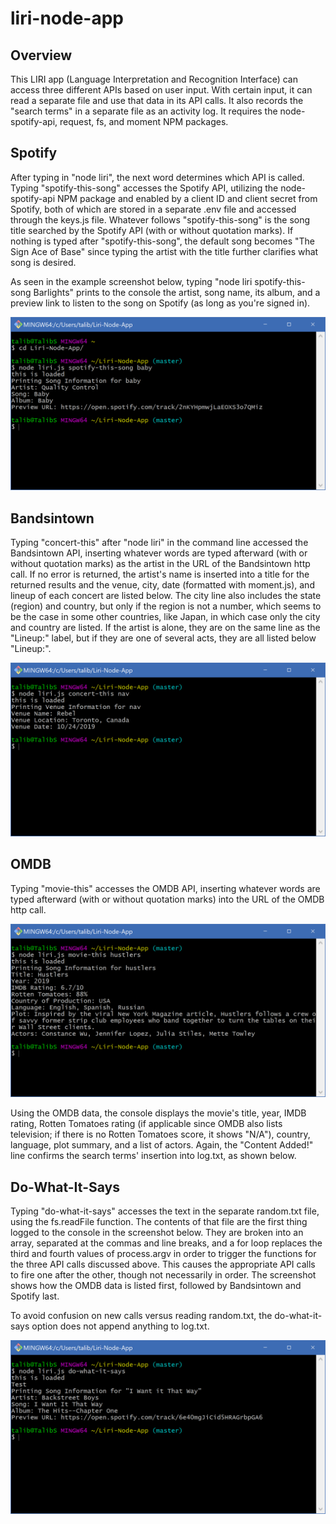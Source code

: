 # liri-node-app

## Overview

This LIRI app (Language Interpretation and Recognition Interface) can access three different APIs based on user input. With certain input, it can read a separate file and use that data in its API calls. It also records the "search terms" in a separate file as an activity log. It requires the node-spotify-api, request, fs, and moment NPM packages.

## Spotify

After typing in "node liri", the next word determines which API is called. Typing "spotify-this-song" accesses the Spotify API, utilizing the node-spotify-api NPM package and enabled by a client ID and client secret from Spotify, both of which are stored in a separate .env file and accessed through the keys.js file. Whatever follows "spotify-this-song" is the song title searched by the Spotify API (with or without quotation marks). If nothing is typed after "spotify-this-song", the default song becomes "The Sign Ace of Base" since typing the artist with the title further clarifies what song is desired.

As seen in the example screenshot below, typing "node liri spotify-this-song Barlights" prints to the console the artist, song name, its album, and a preview link to listen to the song on Spotify (as long as you're signed in).

![First Log Screenshot](/images/spotify.PNG)


## Bandsintown

Typing "concert-this" after "node liri" in the command line accessed the Bandsintown API, inserting whatever words are typed afterward (with or without quotation marks) as the artist in the URL of the Bandsintown http call. If no error is returned, the artist's name is inserted into a title for the returned results and the venue, city, date (formatted with moment.js), and lineup of each concert are listed below. The city line also includes the state (region) and country, but only if the region is not a number, which seems to be the case in some other countries, like Japan, in which case only the city and country are listed. If the artist is alone, they are on the same line as the "Lineup:" label, but if they are one of several acts, they are all listed below "Lineup:".

![Second Log Screenshot](/images/concert-args.PNG)

## OMDB

Typing "movie-this" accesses the OMDB API, inserting whatever words are typed afterward (with or without quotation marks) into the URL of the OMDB http call. 

![Third Log Screenshot](/images/movie.PNG)

Using the OMDB data, the console displays the movie's title, year, IMDB rating, Rotten Tomatoes rating (if applicable since OMDB also lists television; if there is no Rotten Tomatoes score, it shows "N/A"), country, language, plot summary, and a list of actors. Again, the "Content Added!" line confirms the search terms' insertion into log.txt, as shown below.

## Do-What-It-Says

Typing "do-what-it-says" accesses the text in the separate random.txt file, using the fs.readFile function. The contents of that file are the first thing logged to the console in the screenshot below. They are broken into an array, separated at the commas and line breaks, and a for loop replaces the third and fourth values of process.argv in order to trigger the functions for the three API calls discussed above. This causes the appropriate API calls to fire one after the other, though not necessarily in order. The screenshot shows how the OMDB data is listed first, followed by Bandsintown and Spotify last.

To avoid confusion on new calls versus reading random.txt, the do-what-it-says option does not append anything to log.txt.

![Fourth Log Screenshot](/images/do-what.PNG)